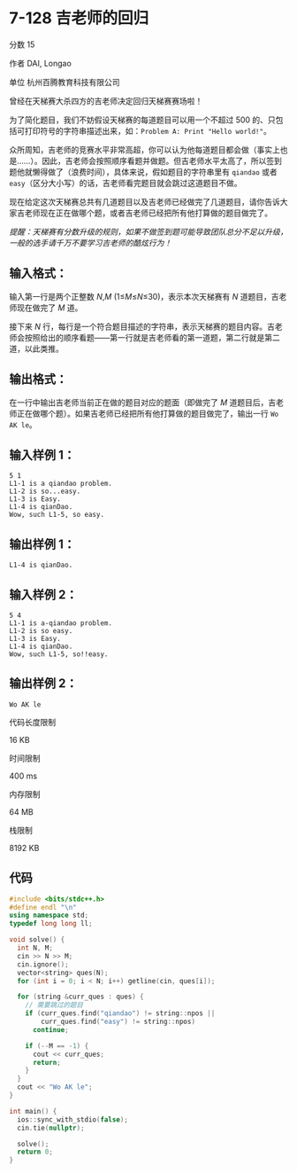# **7-128 吉老师的回归**

分数 15

作者 DAI, Longao

单位 杭州百腾教育科技有限公司

曾经在天梯赛大杀四方的吉老师决定回归天梯赛赛场啦！

为了简化题目，我们不妨假设天梯赛的每道题目可以用一个不超过 500 的、只包括可打印符号的字符串描述出来，如：`Problem A: Print "Hello world!"`。

众所周知，吉老师的竞赛水平非常高超，你可以认为他每道题目都会做（事实上也是……）。因此，吉老师会按照顺序看题并做题。但吉老师水平太高了，所以签到题他就懒得做了（浪费时间），具体来说，假如题目的字符串里有 `qiandao` 或者 `easy`（区分大小写）的话，吉老师看完题目就会跳过这道题目不做。

现在给定这次天梯赛总共有几道题目以及吉老师已经做完了几道题目，请你告诉大家吉老师现在正在做哪个题，或者吉老师已经把所有他打算做的题目做完了。

*提醒：天梯赛有分数升级的规则，如果不做签到题可能导致团队总分不足以升级，一般的选手请千万不要学习吉老师的酷炫行为！*

## 输入格式：

输入第一行是两个正整数 *N*,*M* (1≤*M*≤*N*≤30)，表示本次天梯赛有 *N* 道题目，吉老师现在做完了 *M* 道。

接下来 *N* 行，每行是一个符合题目描述的字符串，表示天梯赛的题目内容。吉老师会按照给出的顺序看题——第一行就是吉老师看的第一道题，第二行就是第二道，以此类推。

## 输出格式：

在一行中输出吉老师当前正在做的题目对应的题面（即做完了 *M* 道题目后，吉老师正在做哪个题）。如果吉老师已经把所有他打算做的题目做完了，输出一行 `Wo AK le`。

## 输入样例 1：

```in
5 1
L1-1 is a qiandao problem.
L1-2 is so...easy.
L1-3 is Easy.
L1-4 is qianDao.
Wow, such L1-5, so easy.
```

## 输出样例 1：

```out
L1-4 is qianDao.
```

## 输入样例 2：

```in
5 4
L1-1 is a-qiandao problem.
L1-2 is so easy.
L1-3 is Easy.
L1-4 is qianDao.
Wow, such L1-5, so!!easy.
```

## 输出样例 2：

```out
Wo AK le
```

代码长度限制

16 KB

时间限制

400 ms

内存限制

64 MB

栈限制

8192 KB

## 代码

```cpp
#include <bits/stdc++.h>
#define endl "\n"
using namespace std;
typedef long long ll;

void solve() {
  int N, M;
  cin >> N >> M;
  cin.ignore();
  vector<string> ques(N);
  for (int i = 0; i < N; i++) getline(cin, ques[i]);

  for (string &curr_ques : ques) {
    // 需要跳过的题目
    if (curr_ques.find("qiandao") != string::npos ||
        curr_ques.find("easy") != string::npos)
      continue;

    if (--M == -1) {
      cout << curr_ques;
      return;
    }
  }
  cout << "Wo AK le";
}

int main() {
  ios::sync_with_stdio(false);
  cin.tie(nullptr);

  solve();
  return 0;
}
```

